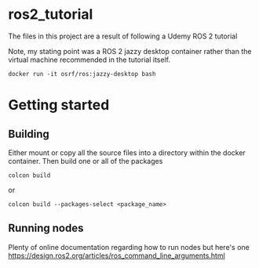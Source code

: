 # ros2_tutorial
The files in this project are a result of following a Udemy ROS 2 tutorial

Note, my stating point was a ROS 2 jazzy desktop container rather than the virtual machine recommended in the tutorial itself.
```
docker run -it osrf/ros:jazzy-desktop bash
```

# Getting started

## Building
Either mount or copy all the source files into a directory within the docker container.
Then build one or all of the packages
```
colcon build
```
or
```
colcon build --packages-select <package_name>
```
## Running nodes

Plenty of online documentation regarding how to run nodes but here's one
https://design.ros2.org/articles/ros_command_line_arguments.html
